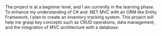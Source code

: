 The project is at a beginner level, and I am currently in the learning phase. To enhance my understanding of C# and .NET MVC with an ORM like Entity Framework, I plan to create an inventory tracking system. This project will help me grasp key concepts such as CRUD operations, data management, and the integration of MVC architecture with a database.

